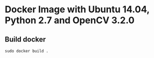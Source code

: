 # Docker Image with Ubuntu 14.04, Python 2.7 and OpenCV 3.2.0

## Build docker
`sudo docker build .`
